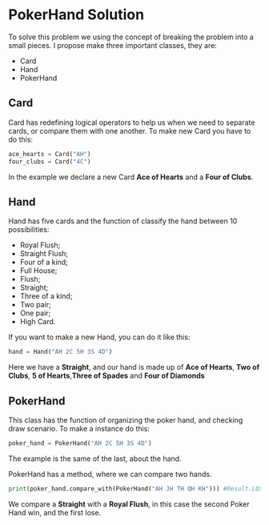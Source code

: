 # PokerHand Solution

To solve this problem we using the concept of breaking the problem into a small pieces. I propose make three important classes, they are:

* Card
* Hand
* PokerHand

## Card

Card has redefining logical operators to help us when we need to separate cards, or compare them with one another. To make new Card you have to do this:

```Python
ace_hearts = Card("AH")
four_clubs = Card("4C")
```
In the example we declare a new Card **Ace of Hearts** and a **Four of Clubs**.

## Hand 

Hand has five cards and the function of classify the hand between 10 possibilities:

* Royal Flush;
* Straight Flush;
* Four of a kind;
* Full House;
* Flush;
* Straight;
* Three of a kind;
* Two pair;
* One pair;
* High Card.

If you want to make a new Hand, you can do it like this:
```Python
hand = Hand("AH 2C 5H 3S 4D")
```

Here we have a **Straight**, and our hand is made up of **Ace of Hearts**, **Two of Clubs**, **5 of Hearts**,**Three of Spades** and **Four of Diamonds**

## PokerHand

This class has the function of organizing the poker hand, and checking draw scenario. To make a instance do this:

```Python
poker_hand = PokerHand("AH 2C 5H 3S 4D")
```
The example is the same of the last, about the hand.

PokerHand has a method, where we can compare two hands.

```Python
print(poker_hand.compare_with(PokerHand("AH JH TH QH KH"))) #Result.LOSS
```

We compare a **Straight** with a **Royal Flush**, in this case the second Poker Hand win, and the first lose.

